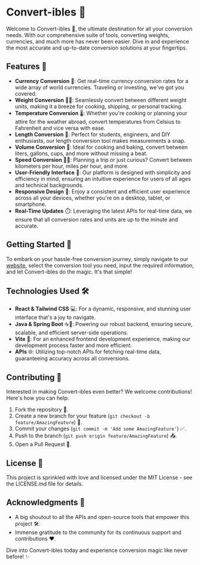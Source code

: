 # Convert-ibles 🌟

Welcome to Convert-ibles 🚀, the ultimate destination for all your conversion needs. With our comprehensive suite of tools, converting weights, currencies, and much more has never been easier. Dive in and experience the most accurate and up-to-date conversion solutions at your fingertips.

## Features 🎉

- **Currency Conversion** 💱: Get real-time currency conversion rates for a wide array of world currencies. Traveling or investing, we've got you covered.
- **Weight Conversion** 🏋️‍♂️: Seamlessly convert between different weight units, making it a breeze for cooking, shipping, or personal tracking.
- **Temperature Conversion** 🌡️: Whether you're cooking or planning your attire for the weather abroad, convert temperatures from Celsius to Fahrenheit and vice versa with ease.
- **Length Conversion** 📏: Perfect for students, engineers, and DIY enthusiasts, our length conversion tool makes measurements a snap.
- **Volume Conversion** 🥛: Ideal for cooking and baking, convert between liters, gallons, cups, and more without missing a beat.
- **Speed Conversion** 🚗💨: Planning a trip or just curious? Convert between kilometers per hour, miles per hour, and more.
- **User-Friendly Interface** 🌈: Our platform is designed with simplicity and efficiency in mind, ensuring an intuitive experience for users of all ages and technical backgrounds.
- **Responsive Design** 📱: Enjoy a consistent and efficient user experience across all your devices, whether you're on a desktop, tablet, or smartphone.
- **Real-Time Updates** ⏱️: Leveraging the latest APIs for real-time data, we ensure that all conversion rates and units are up to the minute and accurate.

## Getting Started 🚀

To embark on your hassle-free conversion journey, simply navigate to our [website](#), select the conversion tool you need, input the required information, and let Convert-ibles do the magic. It's that simple!

## Technologies Used 🛠️

- **React & Tailwind CSS** 💻: For a dynamic, responsive, and stunning user interface that's a joy to navigate.
- **Java & Spring Boot** ☕🍃: Powering our robust backend, ensuring secure, scalable, and efficient server-side operations.
- **Vite** 🚀: For an enhanced frontend development experience, making our development process faster and more efficient.
- **APIs** 🌐: Utilizing top-notch APIs for fetching real-time data, guaranteeing accuracy across all conversions.

## Contributing 🤝

Interested in making Convert-ibles even better? We welcome contributions! Here's how you can help:

1. Fork the repository 🍴.
2. Create a new branch for your feature (`git checkout -b feature/AmazingFeature`) 🌿.
3. Commit your changes (`git commit -m 'Add some AmazingFeature'`) ✅.
4. Push to the branch (`git push origin feature/AmazingFeature`) 📤.
5. Open a Pull Request 📃.

## License 📜

This project is sprinkled with love and licensed under the MIT License - see the LICENSE.md file for details.

## Acknowledgments 🎉

- A big shoutout to all the APIs and open-source tools that empower this project 🛠️.
- Immense gratitude to the community for its continuous support and contributions ❤️.

Dive into Convert-ibles today and experience conversion magic like never before! ✨
